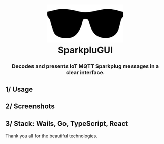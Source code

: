 <h1 align=center>
    <div>
        <img src="sparkplugui/frontend/src/assets/images/logo.svg" width="240" />
    </div>
    <div>SparkpluGUI</div>
</h1>
<h3 align=center>
<div>Decodes and presents IoT MQTT Sparkplug messages in a clear interface.</div>
</h3>


## 1/ Usage



## 2/ Screenshots



## 3/ Stack: Wails, Go, TypeScript, React

Thank you all for the beautiful technologies.